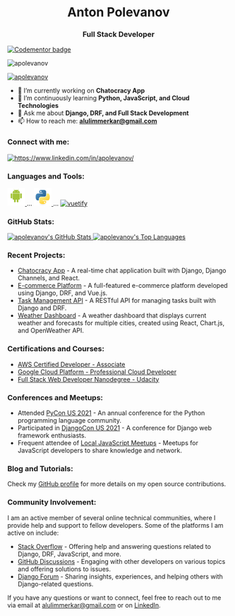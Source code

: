 <h1 align="center">Anton Polevanov</h1>
<h3 align="center">Full Stack Developer</h3>


<a href="https://www.codementor.io/@antonpolevanov?refer=badge"><img src="https://www.codementor.io/m-badges/antonpolevanov/im-a-cm-b.svg" alt="Codementor badge"></a>

<p align="left">
  <img src="https://komarev.com/ghpvc/?username=apolevanov&label=Profile%20views&color=0e75b6&style=flat" alt="apolevanov" />
</p>

<p align="left">
  <a href="https://github.com/ryo-ma/github-profile-trophy">
    <img src="https://github-profile-trophy.vercel.app/?username=apolevanov" alt="apolevanov" />
  </a>
</p>

- 🔭 I’m currently working on **Chatocracy App**
- 🌱 I’m continuously learning **Python, JavaScript, and Cloud Technologies**
- 💬 Ask me about **Django, DRF, and Full Stack Development**
- 📫 How to reach me: **alulimmerkar@gmail.com**

<h3 align="left">Connect with me:</h3>
<p align="left">
<a href="https://linkedin.com/in/apolevanov" target="blank">
  <img align="center" src="https://raw.githubusercontent.com/rahuldkjain/github-profile-readme-generator/master/src/images/icons/Social/linked-in-alt.svg" alt="https://www.linkedin.com/in/apolevanov/" height="30" width="40" />
</a>
</p>

<h3 align="left">Languages and Tools:</h3>
<p align="left">
  <!-- Add or remove icons as needed -->
  <a href="https://developer.android.com" target="_blank" rel="noreferrer">
    <img src="https://raw.githubusercontent.com/devicons/devicon/master/icons/android/android-original-wordmark.svg" alt="android" width="40" height="40"/>
  </a>
  ...
  <a href="https://www.python.org" target="_blank" rel="noreferrer">
    <img src="https://raw.githubusercontent.com/devicons/devicon/master/icons/python/python-original.svg" alt="python" width="40" height="40"/>
  </a>
  ...
  <a href="https://vuetifyjs.com/en/" target="_blank" rel="noreferrer">
    <img src="https://bestofjs.org/logos/vuetify.svg" alt="vuetify" width="40" height="40"/>
  </a>
</p>
<h3 align="left">GitHub Stats:</h3>
<p align="left">
  <a href="https://github.com/apolevanov">
    <img height="180em" src="https://github-readme-stats.vercel.app/api?username=apolevanov&show_icons=true&theme=radical" alt="apolevanov's GitHub Stats" />
  </a>
  <a href="https://github.com/apolevanov">
    <img height="180em" src="https://github-readme-stats.vercel.app/api/top-langs/?username=apolevanov&layout=compact&theme=radical" alt="apolevanov's Top Languages" />
  </a>
</p>

<h3 align="left">Recent Projects:</h3>

- [Chatocracy App](https://github.com/apolevanov/Chatocracy) - A real-time chat application built with Django, Django Channels, and React.
- [E-commerce Platform](https://github.com/apolevanov/E-commerce) - A full-featured e-commerce platform developed using Django, DRF, and Vue.js.
- [Task Management API](https://github.com/apolevanov/TaskManagementAPI) - A RESTful API for managing tasks built with Django and DRF.
- [Weather Dashboard](https://github.com/apolevanov/WeatherDashboard) - A weather dashboard that displays current weather and forecasts for multiple cities, created using React, Chart.js, and OpenWeather API.

<h3 align="left">Certifications and Courses:</h3>

- [AWS Certified Developer - Associate](https://aws.amazon.com/certification/certified-developer-associate/)
- [Google Cloud Platform - Professional Cloud Developer](https://cloud.google.com/certification/cloud-developer)
- [Full Stack Web Developer Nanodegree - Udacity](https://www.udacity.com/course/full-stack-web-developer-nanodegree--nd0044)

<h3 align="left">Conferences and Meetups:</h3>

- Attended [PyCon US 2021](https://us.pycon.org/2021/) - An annual conference for the Python programming language community.
- Participated in [DjangoCon US 2021](https://2021.djangocon.us/) - A conference for Django web framework enthusiasts.
- Frequent attendee of [Local JavaScript Meetups](https://www.meetup.com/topics/javascript/) - Meetups for JavaScript developers to share knowledge and network.
<h3 align="left">Blog and Tutorials:</h3>

Check my [GitHub profile](https://github.com/apolevanov) for more details on my open source contributions.

<h3 align="left">Community Involvement:</h3>

I am an active member of several online technical communities, where I provide help and support to fellow developers. Some of the platforms I am active on include:

- [Stack Overflow](https://stackoverflow.com/users/21541012/anton-polevanov) - Offering help and answering questions related to Django, DRF, JavaScript, and more.
- [GitHub Discussions](https://github.com/apolevanov?tab=discussions) - Engaging with other developers on various topics and offering solutions to issues.
- [Django Forum](https://forum.djangoproject.com/u/polevanov/) - Sharing insights, experiences, and helping others with Django-related questions.

If you have any questions or want to connect, feel free to reach out to me via email at [alulimmerkar@gmail.com](mailto:alulimmerkar@gmail.com) or on [LinkedIn](https://linkedin.com/in/apolevanov).
